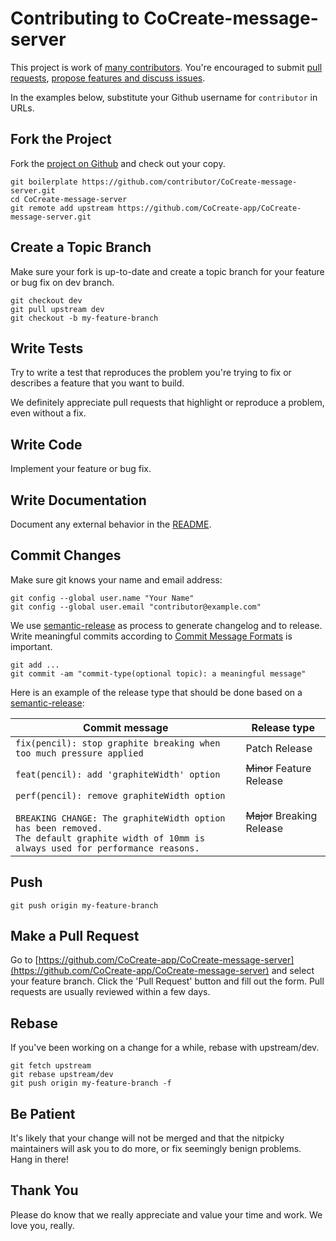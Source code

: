 # Contributing to CoCreate-message-server

This project is work of [many contributors](https://github.com/CoCreate-app/CoCreate-message-server/graphs/contributors).
You're encouraged to submit [pull requests](https://github.com/CoCreate-app/CoCreate-message-server/pulls),
[propose features and discuss issues](https://github.com/CoCreate-app/CoCreate-message-server/issues).

In the examples below, substitute your Github username for `contributor` in URLs.

## Fork the Project

Fork the [project on Github](https://github.com/CoCreate-app/CoCreate-message-server) and check out your copy.

```
git boilerplate https://github.com/contributor/CoCreate-message-server.git
cd CoCreate-message-server
git remote add upstream https://github.com/CoCreate-app/CoCreate-message-server.git
```

## Create a Topic Branch

Make sure your fork is up-to-date and create a topic branch for your feature or bug fix on dev branch.

```
git checkout dev
git pull upstream dev
git checkout -b my-feature-branch
```

## Write Tests

Try to write a test that reproduces the problem you're trying to fix or describes a feature that you want to build.

We definitely appreciate pull requests that highlight or reproduce a problem, even without a fix.

## Write Code

Implement your feature or bug fix.

## Write Documentation

Document any external behavior in the [README](README.md).

## Commit Changes

Make sure git knows your name and email address:

```
git config --global user.name "Your Name"
git config --global user.email "contributor@example.com"
```

We use [semantic-release](https://github.com/semantic-release/semantic-release) as process to generate changelog
and to release. Write meaningful commits according to 
[Commit Message Formats](https://github.com/semantic-release/semantic-release#commit-message-format) is important.

```
git add ...
git commit -am "commit-type(optional topic): a meaningful message"
```

Here is an example of the release type that should be done based on a [semantic-release](https://github.com/semantic-release/semantic-release):

| Commit message                                                                                                                                                                                   | Release type               |
| ------------------------------------------------------------------------------------------------------------------------------------------------------------------------------------------------ | -------------------------- |
| `fix(pencil): stop graphite breaking when too much pressure applied`                                                                                                                             | Patch Release              |
| `feat(pencil): add 'graphiteWidth' option`                                                                                                                                                       | ~~Minor~~ Feature Release  |
| `perf(pencil): remove graphiteWidth option`<br><br>`BREAKING CHANGE: The graphiteWidth option has been removed.`<br>`The default graphite width of 10mm is always used for performance reasons.` | ~~Major~~ Breaking Release |


## Push

```
git push origin my-feature-branch
```

## Make a Pull Request

Go to [https://github.com/CoCreate-app/CoCreate-message-server](https://github.com/CoCreate-app/CoCreate-message-server) and select your feature branch.
Click the 'Pull Request' button and fill out the form. Pull requests are usually reviewed within a few days.

## Rebase

If you've been working on a change for a while, rebase with upstream/dev.

```
git fetch upstream
git rebase upstream/dev
git push origin my-feature-branch -f
```

## Be Patient

It's likely that your change will not be merged and that the nitpicky maintainers will ask you to do more, or fix seemingly benign problems. Hang in there!

## Thank You

Please do know that we really appreciate and value your time and work. We love you, really.